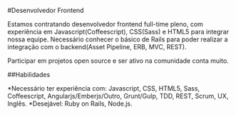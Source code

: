 #Desenvolvedor Frontend

Estamos contratando desenvolvedor frontend full-time pleno, com experiência em Javascript(Coffeescript), CSS(Sass) e HTML5 para integrar nossa equipe.
Necessário conhecer o básico de Rails para poder realizar a integração com o backend(Asset Pipeline, ERB, MVC, REST).

Participar em projetos open source e ser ativo na comunidade conta muito.

##Habilidades

*Necessário ter experiência com:  Javascript, CSS, HTML5, Sass, Coffeescript, Angularjs/Emberjs/Outro, Grunt/Gulp, TDD, REST, Scrum, UX, Inglês.
*Desejável: Ruby on Rails, Node.js.
